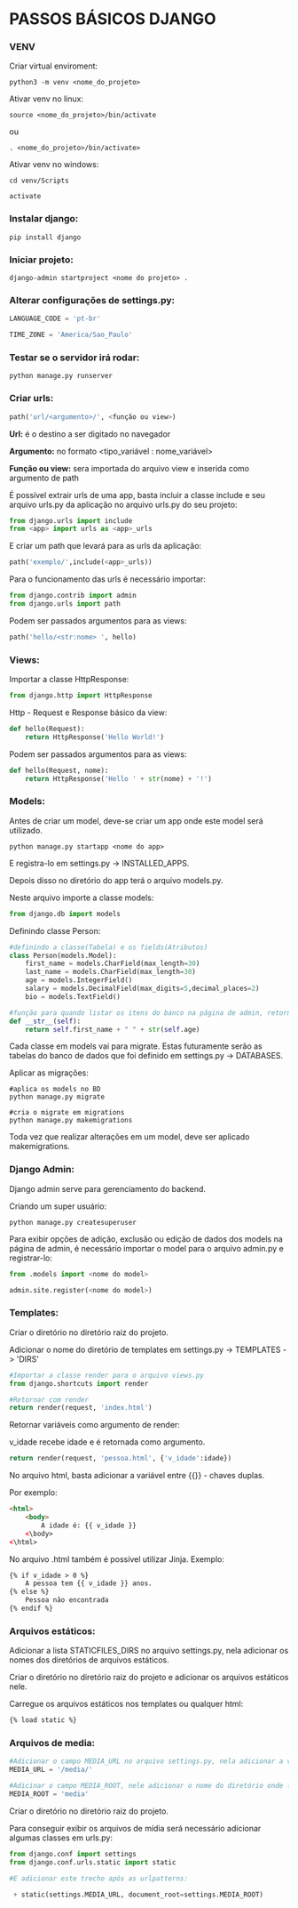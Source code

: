PASSOS BÁSICOS DJANGO
==================================================

### VENV

Criar virtual enviroment:
    
```shell
python3 -m venv <nome_do_projeto>
```
    
Ativar venv no linux:
    
```shell
source <nome_do_projeto>/bin/activate
```

ou

```shell
. <nome_do_projeto>/bin/activate>
```
    
Ativar venv no windows:
    
```shell
cd venv/Scripts
```

```shell
activate
```
        
### Instalar django:

```shell
pip install django
```

### Iniciar projeto:

```shell
django-admin startproject <nome do projeto> .
```

### Alterar configurações de settings.py:

```python
LANGUAGE_CODE = 'pt-br'
```

```python
TIME_ZONE = 'America/Sao_Paulo'
```

### Testar se o servidor irá rodar:

```shell
python manage.py runserver
```

### Criar urls:
    
```python
path('url/<argumento>/', <função ou view>)
```

**Url:** é o destino a ser digitado no navegador

**Argumento:** no formato <tipo_variável : nome_variável>

**Função ou view:** sera importada do arquivo view e inserida como argumento de path

É possível extrair urls de uma app, basta incluir a classe include e seu arquivo urls.py da aplicação no arquivo urls.py do seu projeto:
    
```python
from django.urls import include
from <app> import urls as <app>_urls
```
        
E criar um path que levará para as urls da aplicação:
    
```python
path('exemplo/',include(<app>_urls))
```

Para o funcionamento das urls é necessário importar:

```python
from django.contrib import admin
from django.urls import path
```

Podem ser passados argumentos para as views:

```python
path('hello/<str:nome> ', hello)
```
    
### Views:

Importar a classe HttpResponse:

```python
from django.http import HttpResponse
```
    
Http - Request e Response básico da view:

```python
def hello(Request):
    return HttpResponse('Hello World!')
```

Podem ser passados argumentos para as views:

```python
def hello(Request, nome):
    return HttpResponse('Hello ' + str(nome) + '!')
```
            
### Models:

Antes de criar um model, deve-se criar um app onde este model será utilizado.

```shel
python manage.py startapp <nome do app>
```

E registra-lo em settings.py -> INSTALLED_APPS. 

Depois disso no diretório do app terá o arquivo models.py.

Neste arquivo importe a classe models:

```python
from django.db import models
```

Definindo classe Person:

```python
#definindo a classe(Tabela) e os fields(Atributos)
class Person(models.Model):
    first_name = models.CharField(max_length=30)
    last_name = models.CharField(max_length=30)
    age = models.IntegerField()
    salary = models.DecimalField(max_digits=5,decimal_places=2)
    bio = models.TextField()

#função para quando listar os itens do banco na página de admin, retornar o nome e idade
def __str__(self):
    return self.first_name + " " + str(self.age)
```

Cada classe em models vai para migrate.
Estas futuramente serão as tabelas do banco de dados que foi definido em settings.py -> DATABASES.

Aplicar as migrações:

```shell
#aplica os models no BD
python manage.py migrate
```

```shell
#cria o migrate em migrations
python manage.py makemigrations
```

Toda vez que realizar alterações em um model, deve ser aplicado makemigrations.
    
### Django Admin:
    
Django admin serve para gerenciamento do backend.

Criando um super usuário:

```shell
python manage.py createsuperuser
```

Para exibir opções de adição, exclusão ou edição de dados dos models na página de admin, é necessário importar o model para o arquivo admin.py e registrar-lo:

```python
from .models import <nome do model>

admin.site.register(<nome do model>)
```

### Templates:
    
Criar o  diretório no diretório raiz do projeto.

Adicionar o nome do diretório de templates em settings.py -> TEMPLATES -> 'DIRS'

```python
#Importar a classe render para o arquivo views.py
from django.shortcuts import render

#Retornar com render
return render(request, 'index.html')
```

Retornar variáveis como argumento de render:

v_idade recebe idade e é retornada como argumento.

```python
return render(request, 'pessoa.html', {'v_idade':idade})
```

No arquivo html, basta adicionar a variável entre  {{}} - chaves duplas.

Por exemplo:

```html
<html>
    <body>
        A idade é: {{ v_idade }}
    <\body>
<\html>
```

No arquivo .html também é possível utilizar Jinja. Exemplo:

```html
{% if v_idade > 0 %}
    A pessoa tem {{ v_idade }} anos.
{% else %}
    Pessoa não encontrada
{% endif %}
``` 
    
### Arquivos estáticos:

Adicionar a lista STATICFILES_DIRS no arquivo settings.py, nela adicionar os nomes dos diretórios de arquivos estáticos.

Criar o diretório no diretório raiz do projeto e adicionar os arquivos estáticos nele.

Carregue os arquivos estáticos nos templates ou qualquer html:

```html
{% load static %}
```
        
### Arquivos de media:

```python
#Adicionar o campo MEDIA_URL no arquivo settings.py, nela adicionar a variável de media.
MEDIA_URL = '/media/'

#Adicinar o campo MEDIA_ROOT, nele adicionar o nome do diretório onde ficarão os arquivos de mídia.
MEDIA_ROOT = 'media'
```

Criar o diretório no diretório raiz do projeto.

Para conseguir exibir os arquivos de mídia será necessário adicionar algumas classes em urls.py:

```python
from django.conf import settings
from django.conf.urls.static import static

#E adicionar este trecho após as urlpatterns:

 + static(settings.MEDIA_URL, document_root=settings.MEDIA_ROOT)
 ```

